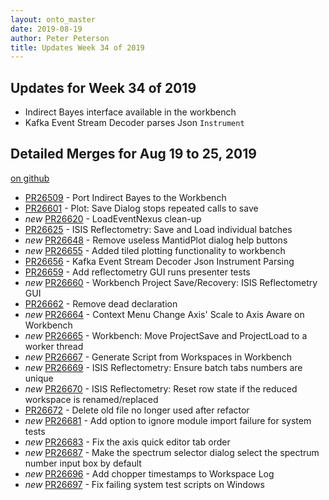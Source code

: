 ```yaml
---
layout: onto_master
date: 2019-08-19
author: Peter Peterson
title: Updates Week 34 of 2019
---
```

Updates for Week 34 of 2019
---------------------------
* Indirect Bayes interface available in the workbench
*  Kafka Event Stream Decoder parses Json `Instrument`

Detailed Merges for Aug 19 to 25, 2019
--------------------------------------
[on github](https://github.com/mantidproject/mantid/pulls?q=is%3Apr+merged%3A2019-08-20..2019-08-25)

* [PR26509](https://github.com/mantidproject/mantid/pull/26509) - Port Indirect Bayes to the Workbench
* [PR26601](https://github.com/mantidproject/mantid/pull/26601) - Plot: Save Dialog stops repeated calls to save
* *new* [PR26620](https://github.com/mantidproject/mantid/pull/26620) - LoadEventNexus clean-up
* [PR26625](https://github.com/mantidproject/mantid/pull/26625) - ISIS Reflectometry: Save and Load individual batches
* *new* [PR26648](https://github.com/mantidproject/mantid/pull/26648) - Remove useless MantidPlot dialog help buttons
* *new* [PR26655](https://github.com/mantidproject/mantid/pull/26655) - Added tiled plotting functionality to workbench
* [PR26656](https://github.com/mantidproject/mantid/pull/26656) - Kafka Event Stream Decoder Json Instrument Parsing
* [PR26659](https://github.com/mantidproject/mantid/pull/26659) - Add reflectometry GUI runs presenter tests
* *new* [PR26660](https://github.com/mantidproject/mantid/pull/26660) - Workbench Project Save/Recovery: ISIS Reflectometry GUI
* [PR26662](https://github.com/mantidproject/mantid/pull/26662) - Remove dead declaration
* *new* [PR26664](https://github.com/mantidproject/mantid/pull/26664) - Context Menu Change Axis' Scale to Axis Aware on Workbench
* *new* [PR26665](https://github.com/mantidproject/mantid/pull/26665) - Workbench: Move ProjectSave and ProjectLoad to a worker thread
* *new* [PR26667](https://github.com/mantidproject/mantid/pull/26667) - Generate Script from Workspaces in Workbench
* *new* [PR26669](https://github.com/mantidproject/mantid/pull/26669) - ISIS Reflectometry: Ensure batch tabs numbers are unique
* *new* [PR26670](https://github.com/mantidproject/mantid/pull/26670) - ISIS Reflectometry: Reset row state if the reduced workspace is renamed/replaced
* [PR26672](https://github.com/mantidproject/mantid/pull/26672) - Delete old file no longer used after refactor
* *new* [PR26681](https://github.com/mantidproject/mantid/pull/26681) - Add option to ignore module import failure for system tests
* *new* [PR26683](https://github.com/mantidproject/mantid/pull/26683) - Fix the axis quick editor tab order
* *new* [PR26687](https://github.com/mantidproject/mantid/pull/26687) - Make the spectrum selector dialog select the spectrum number input box by default
* *new* [PR26696](https://github.com/mantidproject/mantid/pull/26696) - Add chopper timestamps to Workspace Log
* *new* [PR26697](https://github.com/mantidproject/mantid/pull/26697) - Fix failing system test scripts on Windows
